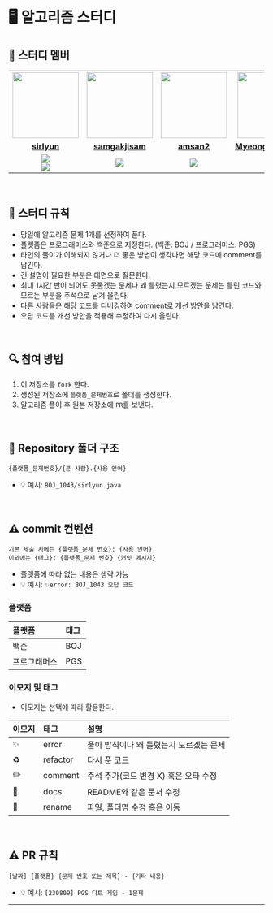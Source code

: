 # 🖥 알고리즘 스터디


## 🤖 스터디 멤버

<table>
 <tr>
    <td align="center"><a href="https://github.com/sirlyun"><img src="https://avatars.githubusercontent.com/sirlyun" width="130px;" alt=""></a></td>
    <td align="center"><a href="https://github.com/samgakjisam"><img src="https://avatars.githubusercontent.com/samgakjisam" width="130px;" alt=""></a></td>
    <td align="center"><a href="https://github.com/amsan2"><img src="https://avatars.githubusercontent.com/amsan2" width="130px;" alt=""></a></td>
    <td align="center"><a href="https://github.com/MyeongJinHan12"><img src="https://avatars.githubusercontent.com/MyeongJinHan12" width="130px;" alt=""></a></td>
    <td align="center"><a href="https://github.com/awayjsh"><img src="https://avatars.githubusercontent.com/awayjsh" width="130px;" alt=""></a></td>
    <td align="center"><a href="https://github.com/calendar2"><img src="https://avatars.githubusercontent.com/calendar2" width="130px;" alt=""></a></td>
    <td align="center"><a href="https://github.com/joonann"><img src="https://avatars.githubusercontent.com/joonann" width="130px;" alt=""></a></td>
    <td align="center"><a href="https://github.com/pgeonwoong"><img src="https://avatars.githubusercontent.com/pgeonwoong" width="130px;" alt=""></a></td>
  </tr>
  <tr>
    <td align="center"><a href="https://github.com/sirlyun"><b>sirlyun</b></a></td>
    <td align="center"><a href="https://github.com/samgakjisam"><b>samgakjisam</b></a></td>
    <td align="center"><a href="https://github.com/amsan2"><b>amsan2</b></a></td>
    <td align="center"><a href="https://github.com/MyeongJinHan12"><b>MyeongJinHan12</b></a></td>
    <td align="center"><a href="https://github.com/awayjsh"><b>awayjsh</b></a></td>
    <td align="center"><a href="https://github.com/calendar2"><b>calendar2</b></a></td>
    <td align="center"><a href="https://github.com/joonann"><b>joonann</b></a></td>
    <td align="center"><a href="https://github.com/pgeonwoong"><b>pgeonwoong</b></a></td>
  </tr>
  <tr> 
    <td align="center"><img src="https://img.shields.io/badge/Java-007396.svg?&style=for-the-badge&logo=Java&logoColor=white"><br/><img src="https://img.shields.io/badge/Python-3776AB?style=for-the-badge&logo=python&logoColor=white"></td>
    <td align="center"><img src="https://img.shields.io/badge/Python-3776AB?style=for-the-badge&logo=python&logoColor=white"></td>
    <td align="center"><img src="https://img.shields.io/badge/Python-3776AB?style=for-the-badge&logo=python&logoColor=white"></td>
    <td align="center"><img src="https://img.shields.io/badge/Python-3776AB?style=for-the-badge&logo=python&logoColor=white"></td>
    <td align="center"><img src="https://img.shields.io/badge/Python-3776AB?style=for-the-badge&logo=python&logoColor=white"></td>
    <td align="center"><img src="https://img.shields.io/badge/Java-007396.svg?&style=for-the-badge&logo=Java&logoColor=white"><br/><img src="https://img.shields.io/badge/Python-3776AB?style=for-the-badge&logo=python&logoColor=white"></td>
    <td align="center"><img src="https://img.shields.io/badge/Java-007396.svg?&style=for-the-badge&logo=Java&logoColor=white"><br/><img src="https://img.shields.io/badge/Python-3776AB?style=for-the-badge&logo=python&logoColor=white"></td>
    <td align="center"><img src="https://img.shields.io/badge/Python-3776AB?style=for-the-badge&logo=python&logoColor=white"></td>
  </tr> 
</table>

<br/>


## 📌 스터디 규칙
- 당일에 알고리즘 문제 1개를 선정하여 푼다.
- 플랫폼은 프로그래머스와 백준으로 지정한다. (백준: BOJ / 프로그래머스: PGS)
- 타인의 풀이가 이해되지 않거나 더 좋은 방법이 생각나면 해당 코드에 comment를 남긴다.
- 긴 설명이 필요한 부분은 대면으로 질문한다.
- 최대 1시간 반이 되어도 못풀겠는 문제나 왜 틀렸는지 모르겠는 문제는 틀린 코드와 모르는 부분을 주석으로 남겨 올린다.
- 다른 사람들은 해당 코드를 디버깅하여 comment로 개선 방안을 남긴다.
- 오답 코드를 개선 방안을 적용해 수정하여 다시 올린다.
  
<br/>

## 🔍 참여 방법
1. 이 저장소를 `fork` 한다.
2. 생성된 저장소에 `플랫폼_문제번호`로 폴더를 생성한다.
3. 알고리즘 풀이 후 원본 저장소에 `PR`를 보낸다.

<br/>

## 📁 Repository 폴더 구조
```
{플랫폼_문제번호}/{푼 사람}.{사용 언어}
```

- 💡 예시: `BOJ_1043/sirlyun.java`

<br/>

## ⚠️ commit 컨벤션

```
기본 제출 시에는 {플랫폼_문제 번호}: {사용 언어}
이외에는 {태그}: {플랫폼_문제 번호} {커밋 메시지}
```

- 플랫폼에 따라 없는 내용은 생략 가능
- 💡 예시: `✨error: BOJ_1043 오답 코드`

### 플랫폼

| 플랫폼    | 태그  |
|:-------|:----|
| 백준     | BOJ |
| 프로그래머스 | PGS |

### 이모지 및 태그

- 이모지는 선택에 따라 활용한다.

| 이모지 | 태그       | 설명                      |
|:----|:---------|:------------------------|
| ✨   | error    | 풀이 방식이나 왜 틀렸는지 모르겠는 문제             |
| ♻️  | refactor | 다시 푼 코드                |
| ✏️  | comment  | 주석 추가(코드 변경 X) 혹은 오타 수정 |
| 📝  | docs     | README와 같은 문서 수정        |
| 🚚  | rename   | 파일, 폴더명 수정 혹은 이동        |


<br/>

## ⚠️ PR 규칙

```
[날짜] {플랫폼} {문제 번호 또는 제목} - {기타 내용}
```

- 💡 예시: `[230809] PGS 다트 게임 - 1문제`

---

<br/>

